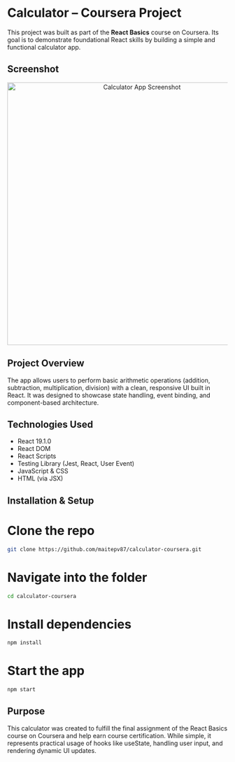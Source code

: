 # Calculator – Coursera Project

This project was built as part of the **React Basics** course on Coursera. Its goal is to demonstrate foundational React skills by building a simple and functional calculator app.

## Screenshot

<p align="center">
  <img src="./assets/Screenshot.png" alt="Calculator App Screenshot" width="600"/>
</p>

## Project Overview

The app allows users to perform basic arithmetic operations (addition, subtraction, multiplication, division) with a clean, responsive UI built in React. It was designed to showcase state handling, event binding, and component-based architecture.

## Technologies Used

- React 19.1.0
- React DOM
- React Scripts
- Testing Library (Jest, React, User Event)
- JavaScript & CSS
- HTML (via JSX)

## Installation & Setup

# Clone the repo

```bash
git clone https://github.com/maitepv87/calculator-coursera.git
```

# Navigate into the folder

```bash
cd calculator-coursera
```

# Install dependencies

```bash
npm install
```

# Start the app

```bash
npm start
```

## Purpose

This calculator was created to fulfill the final assignment of the React Basics course on Coursera and help earn course certification. While simple, it represents practical usage of hooks like useState, handling user input, and rendering dynamic UI updates.
